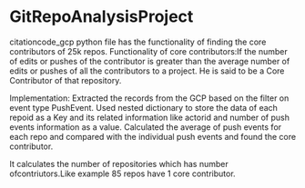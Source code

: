 # GitRepoAnalysisProject
citationcode_gcp python file has the functionality of finding the core contributors of 25k repos.
Functionality of core contributors:If the number of edits or pushes of the contributor is greater than the average number of edits or pushes of all the contributors to a project. He is said to be a Core Contributor of that repository.

Implementation:
Extracted the records from the  GCP  based on the filter on event type PushEvent. 
Used nested dictionary to store the data of each repoid as a Key and its related information like actorid and number of push events information as a value.
Calculated the average of push events for each repo and compared with the individual push events and found the core contributor.

It calculates the number of repositories which has number ofcontriutors.Like example 85 repos have 1 core contributor.


